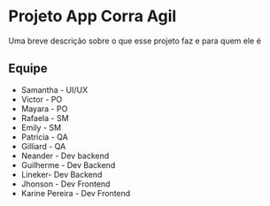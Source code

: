 # Projeto App Corra Agil

Uma breve descrição sobre o que esse projeto faz e para quem ele é


## Equipe

- Samantha - UI/UX
- Victor - PO
- Mayara - PO
- Rafaela - SM
- Emily - SM
- Patricia - QA
- Gilliard - QA
- Neander - Dev backend
- Guilherme - Dev Backend
- Lineker- Dev Backend
- Jhonson - Dev Frontend
- Karine Pereira - Dev Frontend
